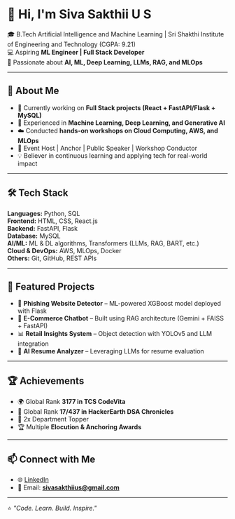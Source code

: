 # 👋 Hi, I'm Siva Sakthii U S  

🎓 B.Tech Artificial Intelligence and Machine Learning | Sri Shakthi Institute of Engineering and Technology (CGPA: 9.21)  
💻 Aspiring **ML Engineer | Full Stack Developer**  
🚀 Passionate about **AI, ML, Deep Learning, LLMs, RAG, and MLOps**  

---

## 🌟 About Me  
- 🔭 Currently working on **Full Stack projects (React + FastAPI/Flask + MySQL)**  
- 🤖 Experienced in **Machine Learning, Deep Learning, and Generative AI**  
- ☁️ Conducted **hands-on workshops on Cloud Computing, AWS, and MLOps**  
- 🎤 Event Host | Anchor | Public Speaker | Workshop Conductor  
- 💡 Believer in continuous learning and applying tech for real-world impact  

---

## 🛠️ Tech Stack  
**Languages:** Python, SQL  
**Frontend:** HTML, CSS, React.js  
**Backend:** FastAPI, Flask  
**Database:** MySQL  
**AI/ML:** ML & DL algorithms, Transformers (LLMs, RAG, BART, etc.)  
**Cloud & DevOps:** AWS, MLOps, Docker  
**Others:** Git, GitHub, REST APIs  

---

## 📌 Featured Projects  
- 🔎 **Phishing Website Detector** – ML-powered XGBoost model deployed with Flask  
- 💬 **E-Commerce Chatbot** – Built using RAG architecture (Gemini + FAISS + FastAPI)  
- 📊 **Retail Insights System** – Object detection with YOLOv5 and LLM integration  
- 📄 **AI Resume Analyzer** – Leveraging LLMs for resume evaluation  

---

## 🏆 Achievements  
- 🌍 Global Rank **3177 in TCS CodeVita**  
- 🥇 Global Rank **17/437 in HackerEarth DSA Chronicles**  
- 🏅 2x Department Topper  
- 🏆 Multiple **Elocution & Anchoring Awards**  

---

## 📫 Connect with Me  
- 🌐 [LinkedIn](https://www.linkedin.com/in/siva-sakthii-u-s-114143277/)  
- 📧 Email: **sivasakthiius@gmail.com**
  
---

⭐️ *"Code. Learn. Build. Inspire."*  
